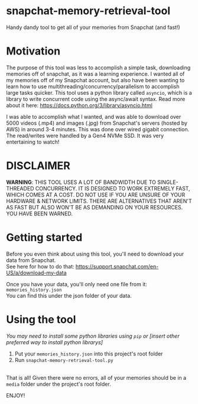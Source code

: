 # snapchat-memory-retrieval-tool
Handy dandy tool to get all of your memories from Snapchat (and fast!)

# Motivation
The purpose of this tool was less to accomplish a simple task, downloading memories off of snapchat, as it was a learning experience. I wanted all of my memories off of my Snapchat account, but also have been wanting to learn how to use multithreading/concurrency/parallelism to accomplish large tasks quicker. This tool uses a python library called `asyncio`, which is a library to write concurrent code using the async/await syntax. Read more about it here: https://docs.python.org/3/library/asyncio.html

I was able to accomplish what I wanted, and was able to download over 5000 videos (.mp4) and images (.jpg) from Snapchat's servers (hosted by AWS) in around 3-4 minutes. This was done over wired gigabit connection. The read/writes were handled by a Gen4 NVMe SSD. It was very entertaining to watch!

# **DISCLAIMER**
**WARNING**: THIS TOOL USES A LOT OF BANDWIDTH DUE TO SINGLE-THREADED CONCURRENCY. IT IS DESIGNED TO WORK EXTREMELY FAST, WHICH COMES AT A COST. DO NOT USE IF YOU ARE UNSURE OF YOUR HARDWARE & NETWORK LIMITS. THERE ARE ALTERNATIVES THAT AREN'T AS FAST BUT ALSO WON'T BE AS DEMANDING ON YOUR RESOURCES. YOU HAVE BEEN WARNED.

# Getting started
Before you even think about using this tool, you'll need to download your data from Snapchat.
<br/>See here for how to do that: https://support.snapchat.com/en-US/a/download-my-data

Once you have your data, you'll only need one file from it: `memories_history.json` 
<br/>You can find this under the json folder of your data. 

# Using the tool
*You may need to install some python libraries using `pip` or [insert other preferred way to install python librarys]*
1. Put your `memories_history.json` into this project's root folder
2. Run `snapchat-memory-retrieval-tool.py` 

<br/>That is all! Given there were no errors, all of your memories should be in a `media` folder under the project's root folder. 

ENJOY!
